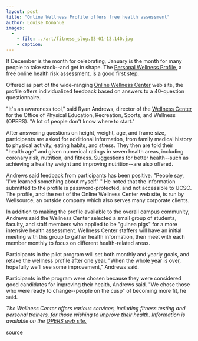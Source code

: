 ```yaml
---
layout: post
title: "Online Wellness Profile offers free health assessment"
author: Louise Donahue
images:
  -
    - file: ../art/fitness_slug.03-01-13.140.jpg
    - caption: 
---
```


If December is the month for celebrating, January is the month for many people to take stock--and get in shape. The [Personal Wellness Profile,][1] a free online health risk assessment, is a good first step.

Offered as part of the wide-ranging [Online Wellness Center][2] web site, the profile offers individualized feedback based on answers to a 40-question questionnaire.   

"It's an awareness tool," said Ryan Andrews, director of the [Wellness Center][3] for the Office of Physical Education, Recreation, Sports, and Wellness (OPERS). "A lot of people don't know where to start."   

After answering questions on height, weight, age, and frame size, participants are asked for additional information, from family medical history to physical activity, eating habits, and stress. They then are told their "health age" and given numerical ratings in seven health areas, including coronary risk, nutrition, and fitness. Suggestions for better health--such as achieving a healthy weight and improving nutrition--are also offered.  

Andrews said feedback from participants has been positive. "People say, 'I've learned something about myself.' " He noted that the information submitted to the profile is password-protected, and not accessible to UCSC. The profile, and the rest of the Online Wellness Center web site, is run by Wellsource, an outside company which also serves many corporate clients.  

In addition to making the profile available to the overall campus community, Andrews said the Wellness Center selected a small group of students, faculty, and staff members who applied to be "guinea pigs" for a more intensive health assessment. Wellness Center staffers will have an initial meeting with this group to gather health information, then meet with each member monthly to focus on different health-related areas.

Participants in the pilot program will set both monthly and yearly goals, and retake the wellness profile after one year. "When the whole year is over, hopefully we'll see some improvement," Andrews said.   

Participants in the program were chosen because they were considered good candidates for improving their health, Andrews said. "We chose those who were ready to change--people on the cusp" of becoming more fit, he said.

_The Wellness Center offers various services, including fitness testing and personal trainers, for those wishing to improve their health. Information is available on the [OPERS web site.][4]_  

[1]: http://ucsc.wellsource.com/pwp/approot/login.asp
[2]: http://owcucsc.wellsource.com/dh/default.asp
[3]: http://ucsc.edu/opers/wellness/pages/index.html
[4]: http://www.ucsc.edu/opers

[source](http://www1.ucsc.edu/currents/02-03/01-13/fitness.html "Permalink to fitness")
